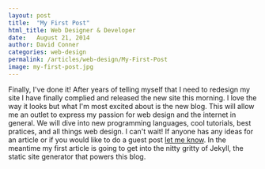 ```yaml
---
layout: post
title:  "My First Post"
html_title: Web Designer & Developer
date:   August 21, 2014
author: David Conner
categories: web-design
permalink: /articles/web-design/My-First-Post
image: my-first-post.jpg
---
```




Finally, I've done it! After years of telling myself that I need to redesign my site I have finally complied and released the new site this morning. I love the way it looks but what I'm most excited about is the new blog. This will allow me an outlet to express my passion for web design and the internet in general. We will dive into new programming languages, cool tutorials, best pratices, and all things web design. I can't wait!  If anyone has any ideas for an article or if you would like to do a guest post [let me know](mailto:david@david-conner.com). In the meantime my first article is going to get into the nitty gritty of Jekyll, the static site generator that powers this blog. 